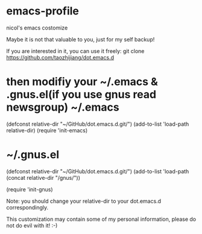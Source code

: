 emacs-profile
=============
nicol's emacs costomize

Maybe it is not that valuable to you, just for my self backup!

If you are interested in it, you can use it freely:
git clone https://github.com/taozhijiang/dot.emacs.d

then modifiy your ~/.emacs & .gnus.el(if you use gnus read newsgroup)
~/.emacs
==============
(defconst relative-dir "~/GitHub/dot.emacs.d.git/")
(add-to-list 'load-path relative-dir)
(require 'init-emacs)

~/.gnus.el
==============
(defconst relative-dir "~/GitHub/dot.emacs.d.git/")
(add-to-list 'load-path 
	(concat relative-dir "/gnus/"))

(require 'init-gnus)

Note: you should change your relative-dir to your dot.emacs.d correspondingly.

This customization may contain some of my personal information, please
do not do evil with it! :-)
